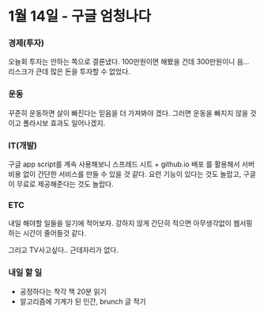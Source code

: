# 1월 14일 - 구글 엄청나다

### 경제\(투자\)

오늘회 투자는 안하는 쪽으로 결론냈다. 100만원이면 해봤을 건데 300만원이니 음... 리스크가 큰데 많은 돈을 투자할 수 없었다.

### 운동

꾸준히 운동하면 살이 빠진다는 믿음을 더 가져봐야 겠다. 그러면 운동을 빠지지 않을 것이고 폴라시보 효과도 일어나겠지. 

### IT\(개발\)

구글 app script를 계속 사용해보니 스프레드 시트 + github.io 배포 를 활용해서 서버비용 없이 간단한 서비스를 만들 수 있을 것 같다. 요런 기능이 있다는 것도 놀랍고, 구글이 무료로 제공해준다는 것도 놀랍다.

### ETC

내일 해야할 일들을 일기에 적어보자. 강하지 않게 간단히 적으면 아무생각없이 웹서핑 하는 시간이 줄어들것 같다.

그리고 TV사고싶다.. 근데자리가 없다.

### 내일 할 일

* 공정하다는 착각 책 20분 읽기
* 알고리즘에 기계가 된 인간, brunch 글 적기



